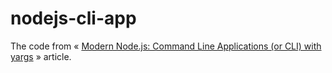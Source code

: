 # nodejs-cli-app

The code from « [Modern Node.js: Command Line Applications (or CLI) with
yargs][1] » article.

[1]: https://zaiste.net/2017/04/modern_node_js_command_line_applications_or_cli_with_yargs/

